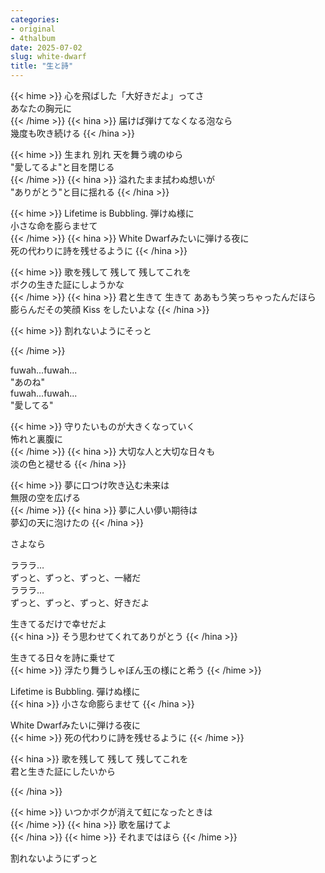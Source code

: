 ```yaml
---
categories:
- original
- 4thalbum
date: 2025-07-02
slug: white-dwarf
title: "生と詩"
---
```


{{< hime >}}
心を飛ばした「大好きだよ」ってさ  
あなたの胸元に  
{{< /hime >}}
{{< hina >}}
届けば弾けてなくなる泡なら  
幾度も吹き続ける
{{< /hina >}}

{{< hime >}}
生まれ 別れ 天を舞う魂のゆら  
"愛してるよ"と目を閉じる  
{{< /hime >}}
{{< hina >}}
溢れたまま拭わぬ想いが  
"ありがとう"と目に揺れる
{{< /hina >}}

{{< hime >}}
Lifetime is Bubbling. 弾けぬ様に  
小さな命を膨らませて  
{{< /hime >}}
{{< hina >}}
White Dwarfみたいに弾ける夜に  
死の代わりに詩を残せるように
{{< /hina >}}

{{< hime >}}
歌を残して 残して 残してこれを  
ボクの生きた証にしようかな  
{{< /hime >}}
{{< hina >}}
君と生きて 生きて ああもう笑っちゃったんだほら  
膨らんだその笑顔 Kiss をしたいよな
{{< /hina >}}

{{< hime >}}
割れないようにそっと

{{< /hime >}}

fuwah...fuwah...  
"あのね"  
fuwah...fuwah...  
"愛してる"  

{{< hime >}}
守りたいものが大きくなっていく  
怖れと裏腹に  
{{< /hime >}}
{{< hina >}}
大切な人と大切な日々も  
淡の色と褪せる
{{< /hina >}}

{{< hime >}}
夢に口つけ吹き込む未来は  
無限の空を広げる  
{{< /hime >}}
{{< hina >}}
夢に人い儚い期待は  
夢幻の天に泡けたの
{{< /hina >}}

さよなら

ラララ…  
ずっと、ずっと、ずっと、一緒だ  
ラララ…  
ずっと、ずっと、ずっと、好きだよ  

生きてるだけで幸せだよ  
{{< hina >}}
そう思わせてくれてありがとう
{{< /hina >}}

生きてる日々を詩に乗せて  
{{< hime >}}
浮たり舞うしゃぼん玉の様にと希う
{{< /hime >}}

Lifetime is Bubbling. 彈けぬ様に  
{{< hina >}}
小さな命膨らませて
{{< /hina >}}

White Dwarfみたいに弾ける夜に  
{{< hime >}}
死の代わりに詩を残せるように
{{< /hime >}}

{{< hina >}}
歌を残して 残して 残してこれを  
君と生きた証にしたいから

{{< /hina >}}

{{< hime >}}
いつかボクが消えて虹になったときは  
{{< /hime >}}
{{< hina >}}
歌を届けてよ  
{{< /hina >}}
{{< hime >}}
それまではほら
{{< /hime >}}

割れないようにずっと